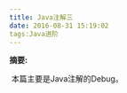 ```yaml
---
title: Java注解三
date: 2016-08-31 15:19:02
tags:Java进阶
---
```


**摘要:**

​	本篇主要是Java注解的Debug。
​	
<!--more-->

